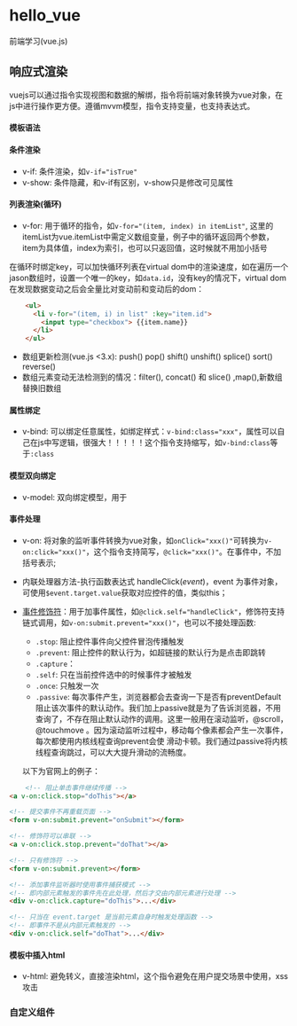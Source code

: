# hello_vue
前端学习(vue.js)
## 响应式渲染
vuejs可以通过指令实现视图和数据的解绑，指令将前端对象转换为vue对象，在js中进行操作更方便。遵循mvvm模型，指令支持变量，也支持表达式。
#### 模板语法
#### 条件渲染
* v-if: 条件渲染，如`v-if="isTrue"`
* v-show: 条件隐藏，和v-if有区别，v-show只是修改可见属性

#### 列表渲染(循环)
* v-for: 用于循环的指令，如`v-for="(item, index) in itemList"`, 这里的itemList为vue.itemList中需定义数组变量，例子中的循环返回两个参数，item为具体值，index为索引，也可以只返回值，这时候就不用加小括号

在循环时绑定key，可以加快循环列表在virtual dom中的渲染速度，如在遍历一个jason数组时，设置一个唯一的key，如`data.id`，没有key的情况下，virtual dom在发现数据变动之后会全量比对变动前和变动后的dom：

```html
    <ul>
      <li v-for="(item, i) in list" :key="item.id">
        <input type="checkbox"> {{item.name}}
      </li>
    </ul>
```

* 数组更新检测(vue.js <3.x): push() pop() shift() unshift() splice() sort() reverse()
* 数组元素变动无法检测到的情况：filter(), concat() 和 slice() ,map(),新数组替换旧数组

#### 属性绑定
* v-bind: 可以绑定任意属性，如绑定样式：`v-bind:class="xxx"`，属性可以自己在js中写逻辑，很强大！！！！！这个指令支持缩写，如`v-bind:class`等于`:class`

#### 模型双向绑定
* v-model: 双向绑定模型，用于
#### 事件处理
* v-on: 将对象的监听事件转换为vue对象，如`onClick="xxx()"`可转换为`v-on:click="xxx()"`，这个指令支持简写，`@click="xxx()"`。在事件中，不加括号表示;
* 内联处理器方法-执行函数表达式 handleClick($event)，$event 为事件对象，可使用`$event.target.value`获取对应控件的值，类似this；
* [事件修饰符](https://cn.vuejs.org/v2/guide/events.html)：用于加事件属性，如`@click.self="handleClick"`，修饰符支持链式调用，如`v-on:submit.prevent="xxx()"`，也可以不接处理函数:
    - `.stop`: 阻止控件事件向父控件冒泡传播触发
    - `.prevent`: 阻止控件的默认行为，如超链接<a>的默认行为是点击即跳转
    - `.capture`：
    - `.self`: 只在当前控件选中的时候事件才被触发
    - `.once`: 只触发一次
    - `.passive`: 每次事件产生，浏览器都会去查询一下是否有preventDefault阻止该次事件的默认动作。我们加上passive就是为了告诉浏览器，不用查询了，不存在阻止默认动作的调用。这里一般用在滚动监听，@scroll，@touchmove 。因为滚动监听过程中，移动每个像素都会产生一次事件，每次都使用内核线程查询prevent会使 滑动卡顿。我们通过passive将内核线程查询跳过，可以大大提升滑动的流畅度。

    以下为官网上的例子：

```html
    <!-- 阻止单击事件继续传播 -->
<a v-on:click.stop="doThis"></a>

<!-- 提交事件不再重载页面 -->
<form v-on:submit.prevent="onSubmit"></form>

<!-- 修饰符可以串联 -->
<a v-on:click.stop.prevent="doThat"></a>

<!-- 只有修饰符 -->
<form v-on:submit.prevent></form>

<!-- 添加事件监听器时使用事件捕获模式 -->
<!-- 即内部元素触发的事件先在此处理，然后才交由内部元素进行处理 -->
<div v-on:click.capture="doThis">...</div>

<!-- 只当在 event.target 是当前元素自身时触发处理函数 -->
<!-- 即事件不是从内部元素触发的 -->
<div v-on:click.self="doThat">...</div>
```

#### 模板中插入html
* v-html: 避免转义，直接渲染html，这个指令避免在用户提交场景中使用，xss攻击


### 自定义组件